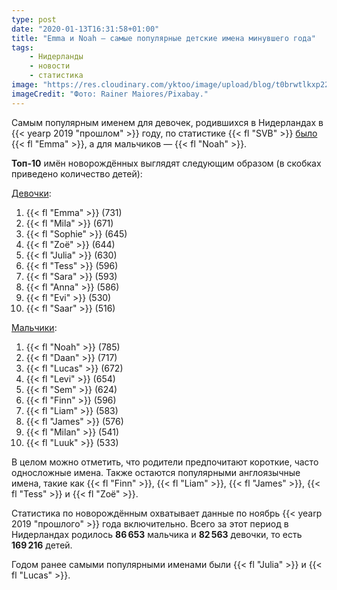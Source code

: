 ```yaml
---
type: post
date: "2020-01-13T16:31:58+01:00"
title: "Emma и Noah — самые популярные детские имена минувшего года"
tags:
    - Нидерланды
    - новости
    - статистика
image: "https://res.cloudinary.com/yktoo/image/upload/blog/t0brwtlkxp22ie7ukerf.jpg"
imageCredit: "Фото: Rainer Maiores/Pixabay."
---
```


Самым популярным именем для девочек, родившихся в Нидерландах в {{< yearp 2019 "прошлом" >}} году, по статистике {{< fl "SVB" >}} [было](https://www.svbkindernamen.nl/int/nl/kindernamen/wizard/zoeknaam/) {{< fl "Emma" >}}, а для мальчиков — {{< fl "Noah" >}}.

**Топ-10** имён новорождённых выглядят следующим образом (в скобках приведено количество детей):

<!--more-->

[Девочки](https://www.svbkindernamen.nl/int/nl/kindernamen/wizard/zoeknaam/meisjesnamen/meisjes_populariteit.html):

1.  {{< fl "Emma" >}}   (731)
2.  {{< fl "Mila" >}}   (671)
3.  {{< fl "Sophie" >}} (645)
4.  {{< fl "Zoë" >}}    (644)
5.  {{< fl "Julia" >}}  (630)
6.  {{< fl "Tess" >}}   (596)
7.  {{< fl "Sara" >}}   (593)
8.  {{< fl "Anna" >}}   (586)
9.  {{< fl "Evi" >}}    (530)
10. {{< fl "Saar" >}}   (516)

[Мальчики](https://www.svbkindernamen.nl/int/nl/kindernamen/wizard/zoeknaam/jongensnamen/jongens_populariteit.html):

1.  {{< fl "Noah" >}}  (785)
2.  {{< fl "Daan" >}}  (717)
3.  {{< fl "Lucas" >}} (672)
4.  {{< fl "Levi" >}}  (654)
5.  {{< fl "Sem" >}}   (624)
6.  {{< fl "Finn" >}}  (596)
7.  {{< fl "Liam" >}}  (583)
8.  {{< fl "James" >}} (576)
9.  {{< fl "Milan" >}} (541)
10. {{< fl "Luuk" >}}  (533)

В целом можно отметить, что родители предпочитают короткие, часто односложные имена. Также остаются популярными англоязычные имена, такие как {{< fl "Finn" >}}, {{< fl "Liam" >}}, {{< fl "James" >}}, {{< fl "Tess" >}} и {{< fl "Zoë" >}}.

Статистика по новорождённым охватывает данные по ноябрь {{< yearp 2019 "прошлого" >}} года включительно. Всего за этот период в Нидерландах родилось **86 653** мальчика и **82 563** девочки, то есть **169 216** детей.

Годом ранее самыми популярными именами были {{< fl "Julia" >}} и {{< fl "Lucas" >}}.
